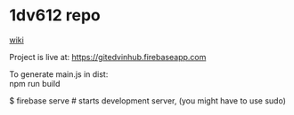 # 1dv612 repo

[wiki](https://github.com/1dv612/el223na-examination/wiki)

Project is live at: https://gitedvinhub.firebaseapp.com

To generate main.js in dist: <br>
npm run build

$ firebase serve   # starts development server, (you might have to use sudo)